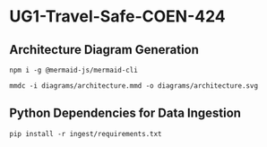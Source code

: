 # UG1-Travel-Safe-COEN-424

## Architecture Diagram Generation
```
npm i -g @mermaid-js/mermaid-cli
```

```
mmdc -i diagrams/architecture.mmd -o diagrams/architecture.svg
```

## Python Dependencies for Data Ingestion
```
pip install -r ingest/requirements.txt
```